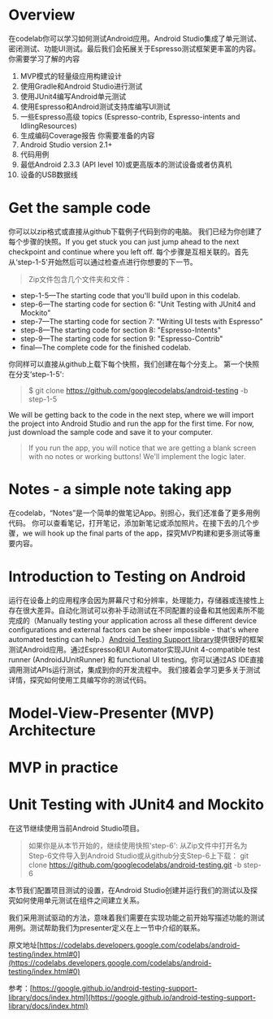 # Overview
在codelab你可以学习如何测试Android应用。Android Studio集成了单元测试、密闭测试、功能UI测试。最后我们会拓展关于Espresso测试框架更丰富的内容。
你需要学习了解的内容
1. MVP模式的轻量级应用构建设计
2. 使用Gradle和Android Studio进行测试
3. 使用JUnit4编写Android单元测试
4. 使用Espresso和Android测试支持库编写UI测试
5. 一些Espresso高级  topics (Espresso-contrib, Espresso-intents and IdlingResources)
6. 生成编码Coverage报告
你需要准备的内容
1. Android Studio version 2.1+
2. 代码用例
3. 最低Android 2.3.3 (API level 10)或更高版本的测试设备或者仿真机
4. 设备的USB数据线

# Get the sample code
你可以以zip格式或直接从github下载例子代码到你的电脑。
我们已经为你创建了每个步骤的快照。If you get stuck you can just jump ahead to the next checkpoint and continue where you left off.
每个步骤是互相关联的。首先从‘step-1-5'开始然后可以通过检查点进行你想要的下一节。
>Zip文件包含几个文件夹和文件：
* step-1-5—The starting code that you'll build upon in this codelab.
* step-6—The starting code for section 6: "Unit Testing with JUnit4 and Mockito"
* step-7—The starting code for section 7: "Writing UI tests with Espresso"
* step-8—The starting code for section 8: "Espresso-Intents"
* step-9—The starting code for section 9: "Espresso-Contrib"
* final—The complete code for the finished codelab.

你同样可以直接从github上载下每个快照，我们创建在每个分支上。
第一个快照在分支‘step-1-5':
>$ git clone https://github.com/googlecodelabs/android-testing -b step-1-5

We will be getting back to the code in the next step, where we will import the project into Android Studio and run the app for the first time. For now, just download the sample code and save it to your computer.
>If you run the app, you will notice that we are getting a blank screen with no notes or working buttons! We'll implement the logic later.

# Notes - a simple note taking app
在codelab，“Notes”是一个简单的做笔记App。别担心，我们还准备了更多用例代码。
你可以查看笔记，打开笔记，添加新笔记或添加照片。在接下去的几个步骤，we will hook up the final parts of the app，探究MVP构建和更多测试等重要内容。

# Introduction to Testing on Android
运行在设备上的应用程序会因为屏幕尺寸和分辨率，处理能力，存储器或连接性上存在很大差异。自动化测试可以弥补手动测试在不同配置的设备和其他因素所不能完成的（Manually testing your application across all these different device configurations and external factors can be sheer impossible - that's where automated testing can help.）[Android Testing Support library](https://google.github.io/android-testing-support-library/)提供很好的框架测试Android应用。通过Espresso和UI Automator实现JUnit 4-compatible test runner (AndroidJUnitRunner) 和 functional UI testing。你可以通过AS IDE直接调用测试APIs运行测试，集成到你的开发流程中。
我们接着会学习更多关于测试详情，探究如何使用工具编写你的测试代码。
# Model-View-Presenter (MVP) Architecture
# MVP in practice
# Unit Testing with JUnit4 and Mockito
在这节继续使用当前Android Studio项目。
>如果你是从本节开始的，继续使用快照‘step-6':
从Zip文件中打开名为Step-6文件导入到Android Studio或从github分支Step-6上下载：
git clone https://github.com/googlecodelabs/android-testing.git -b step-6

本节我们配置项目测试的设置，在Android Studio创建并运行我们的测试以及探究如何使用单元测试在组件之间建立关系。

我们采用测试驱动的方法，意味着我们需要在实现功能之前开始写描述功能的测试用例。测试帮助我们为presenter定义在上一节中介绍的联系。


原文地址[https://codelabs.developers.google.com/codelabs/android-testing/index.html#0](https://codelabs.developers.google.com/codelabs/android-testing/index.html#0)

参考：[https://google.github.io/android-testing-support-library/docs/index.html](https://google.github.io/android-testing-support-library/docs/index.html)
